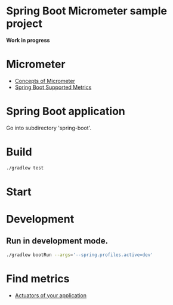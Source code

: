 # Spring Boot Micrometer sample project

**Work in progress**


# Micrometer

* [Concepts of Micrometer](https://micrometer.io/docs/concepts)
* [Spring Boot Supported Metrics](https://docs.spring.io/spring-boot/docs/current/reference/htmlsingle/#production-ready-metrics-meter)


# Spring Boot application

Go into subdirectory 'spring-boot'.

# Build

```bash
./gradlew test
```

# Start

# Development

## Run in development mode.

```bash
./gradlew bootRun --args='--spring.profiles.active=dev'
```

# Find metrics

* [Actuators of your application](http://localhost:8080/actuator)